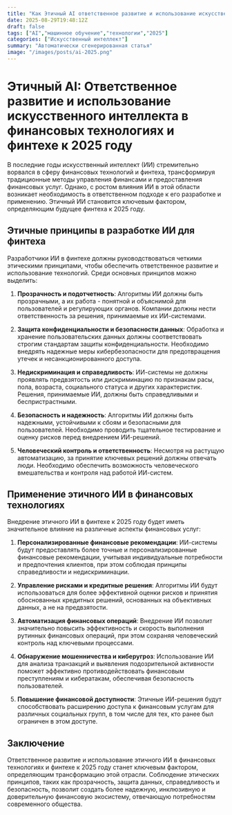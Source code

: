```yaml
---
title: "Как Этичный AI ответственное развитие и использование искусственного интеллекта трансформирует в финансовых технологиях и финтехе в 2025 году"
date: 2025-08-29T19:48:12Z
draft: false
tags: ["AI","машинное обучение","технологии","2025"]
categories: ["Искусственный интеллект"]
summary: "Автоматически сгенерированная статья"
image: "/images/posts/ai-2025.png"
---
```

# Этичный AI: Ответственное развитие и использование искусственного интеллекта в финансовых технологиях и финтехе к 2025 году

В последние годы искусственный интеллект (ИИ) стремительно ворвался в сферу финансовых технологий и финтеха, трансформируя традиционные методы управления финансами и предоставления финансовых услуг. Однако, с ростом влияния ИИ в этой области возникает необходимость в ответственном подходе к его разработке и применению. Этичный ИИ становится ключевым фактором, определяющим будущее финтеха к 2025 году.

## Этичные принципы в разработке ИИ для финтеха

Разработчики ИИ в финтехе должны руководствоваться четкими этическими принципами, чтобы обеспечить ответственное развитие и использование технологий. Среди основных принципов можно выделить:

1. **Прозрачность и подотчетность**: Алгоритмы ИИ должны быть прозрачными, а их работа - понятной и объяснимой для пользователей и регулирующих органов. Компании должны нести ответственность за решения, принимаемые их ИИ-системами.

2. **Защита конфиденциальности и безопасности данных**: Обработка и хранение пользовательских данных должны соответствовать строгим стандартам защиты конфиденциальности. Необходимо внедрять надежные меры кибербезопасности для предотвращения утечек и несанкционированного доступа.

3. **Недискриминация и справедливость**: ИИ-системы не должны проявлять предвзятость или дискриминацию по признакам расы, пола, возраста, социального статуса и других характеристик. Решения, принимаемые ИИ, должны быть справедливыми и беспристрастными.

4. **Безопасность и надежность**: Алгоритмы ИИ должны быть надежными, устойчивыми к сбоям и безопасными для пользователей. Необходимо проводить тщательное тестирование и оценку рисков перед внедрением ИИ-решений.

5. **Человеческий контроль и ответственность**: Несмотря на растущую автоматизацию, за принятие ключевых решений должны отвечать люди. Необходимо обеспечить возможность человеческого вмешательства и контроля над работой ИИ-систем.

## Применение этичного ИИ в финансовых технологиях

Внедрение этичного ИИ в финтехе к 2025 году будет иметь значительное влияние на различные аспекты финансовых услуг:

1. **Персонализированные финансовые рекомендации**: ИИ-системы будут предоставлять более точные и персонализированные финансовые рекомендации, учитывая индивидуальные потребности и предпочтения клиентов, при этом соблюдая принципы справедливости и недискриминации.

2. **Управление рисками и кредитные решения**: Алгоритмы ИИ будут использоваться для более эффективной оценки рисков и принятия обоснованных кредитных решений, основанных на объективных данных, а не на предвзятости.

3. **Автоматизация финансовых операций**: Внедрение ИИ позволит значительно повысить эффективность и скорость выполнения рутинных финансовых операций, при этом сохраняя человеческий контроль над ключевыми процессами.

4. **Обнаружение мошенничества и киберугроз**: Использование ИИ для анализа транзакций и выявления подозрительной активности поможет эффективно противодействовать финансовым преступлениям и кибератакам, обеспечивая безопасность пользователей.

5. **Повышение финансовой доступности**: Этичные ИИ-решения будут способствовать расширению доступа к финансовым услугам для различных социальных групп, в том числе для тех, кто ранее был ограничен в этом доступе.

## Заключение

Ответственное развитие и использование этичного ИИ в финансовых технологиях и финтехе к 2025 году станет ключевым фактором, определяющим трансформацию этой отрасли. Соблюдение этических принципов, таких как прозрачность, защита данных, справедливость и безопасность, позволит создать более надежную, инклюзивную и доверительную финансовую экосистему, отвечающую потребностям современного общества.